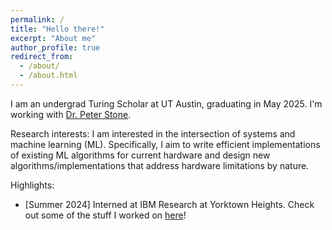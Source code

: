 ```yaml
---
permalink: /
title: "Hello there!"
excerpt: "About me"
author_profile: true
redirect_from: 
  - /about/
  - /about.html
---
```


I am an undergrad Turing Scholar at UT Austin, graduating in May 2025. I'm working with [Dr. Peter Stone](https://www.cs.utexas.edu/~pstone/).

Research interests: I am interested in the intersection of systems and machine learning (ML). Specifically, I aim to write efficient implementations of existing ML algorithms for current hardware and design new algorithms/implementations that address hardware limitations by nature.

Highlights:
- [Summer 2024] Interned at IBM Research at Yorktown Heights. Check out some of the stuff I worked on [here](http://krishagarwal.github.io/projects/hadacore)!